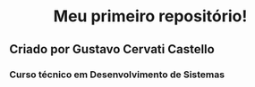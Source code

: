 <h1 align="center">Meu primeiro repositório!</h1>

<h2>Criado por Gustavo Cervati Castello</h2>

<h3>Curso técnico em Desenvolvimento de Sistemas</h3>
